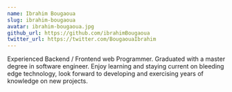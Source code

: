 ```yaml
---
name: Ibrahim Bougaoua
slug: ibrahim-bougaoua
avatar: ibrahim-bougaoua.jpg
github_url: https://github.com/ibrahimBougaoua
twitter_url: https://twitter.com/BougaouaIbrahim
---
```


Experienced Backend / Frontend web Programmer. Graduated with a master degree in software engineer.
Enjoy learning and staying current on bleeding edge technology, look forward to developing and exercising years of knowledge on new projects.